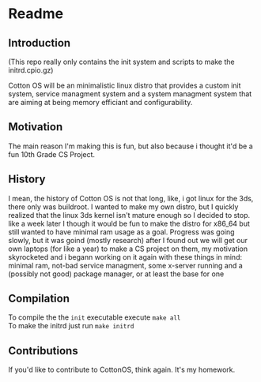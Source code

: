 
# Readme


## Introduction

(This repo really only contains the init system and scripts to make the initrd.cpio.gz)

Cotton OS will be an minimalistic linux distro that provides a custom init system, service managment system and a system managment system that are aiming at being memory efficiant and configurability.

## Motivation

The main reason I'm making this is fun, but also because i thought it'd be a fun 10th Grade CS Project.

## History

I mean, the history of Cotton OS is not that long, like, i got linux for the 3ds, there only was buildroot. I wanted to make my own distro, but I quickly realized that the linux 3ds kernel isn't mature enough so I decided to stop. like a week later I though it would be fun to make the distro for x86_64 but still wanted to have minimal ram usage as a goal. Progress was going slowly, but it was goind (mostly research) after I found out we will get our own laptops (for like a year) to make a CS project on them, my motivation skyrocketed and i begann working on it again with these things in mind: minimal ram, not-bad service managment, some x-server running and a (possibly not good) package manager, or at least the base for one

## Compilation

To compile the the `init` executable execute `make all` <br>
To make the initrd just run `make initrd`

## Contributions

If you'd like to contribute to CottonOS, think again. It's my homework.
